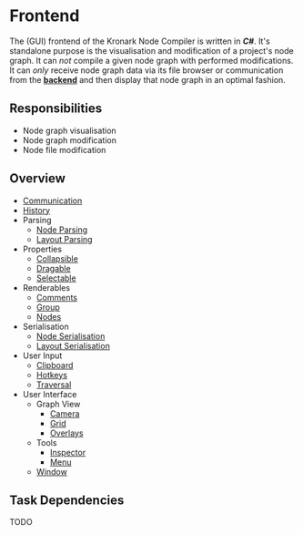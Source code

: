 # Frontend

The (GUI) frontend of the Kronark Node Compiler is written in ***C#***. It's standalone purpose is the visualisation and modification of a project's node graph. It can *not* compile a given node graph with performed modifications. It can *only* receive node graph data via its file browser or communication from the [**backend**](../backend/backend.md) and then display that node graph in an optimal fashion.

## Responsibilities

- Node graph visualisation
- Node graph modification
- Node file modification

## Overview

- [Communication](./communication/communication.md)
- [History](./history/history.md)
- Parsing
    - [Node Parsing](./node_file_format/parsing.md)
    - [Layout Parsing](./layout_file_format/parsing.md)
- Properties
    - [Collapsible](./properties/collapsible/collapsible.md)
    - [Dragable](./properties/dragable/dragable.md)
    - [Selectable](./properties/selectable/selectable.md)
- Renderables
    - [Comments](./renderables/comments/comment.md)
    - [Group](./renderables/groups/group.md)
    - [Nodes](./renderables/nodes/node.md)
- Serialisation
    - [Node Serialisation](./node_file_format/serialisation.md)
    - [Layout Serialisation](./layout_file_format/serialisation.md)
- User Input
    - [Clipboard](./user_input/clipboard/clipboard.md)
    - [Hotkeys](./user_input/hotkeys/hotkeys.md)
    - [Traversal](./user_input/traversal/traversal.md)
- User Interface
    - Graph View
        - [Camera](./user_interface/graph_view/camera/camera.md)
        - [Grid](./user_interface/graph_view/grid/grid.md)
        - [Overlays](./user_interface/graph_view/overlays/overlays.md)
    - Tools
        - [Inspector](./user_interface/tools/inspector/inspector.md)
        - [Menu](./user_interface/tools/menu/menu.md)
    - [Window](./window/window.md)

## Task Dependencies

TODO
